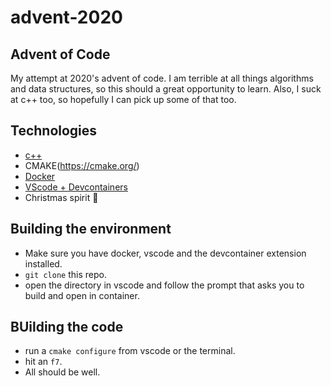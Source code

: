 # advent-2020

## Advent of Code
My attempt at 2020's advent of code. I am terrible at all things algorithms and data structures, so this should a great opportunity to learn. Also, I suck at c++ too, so hopefully I can pick up some of that too.

## Technologies
- [c++](https://www.cplusplus.com/)
- CMAKE(https://cmake.org/)
- [Docker](https://www.docker.com/)
- [VScode + Devcontainers](https://code.visualstudio.com/docs/remote/containers)
- Christmas spirit 🎅 

## Building the environment
- Make sure you have docker, vscode and the devcontainer extension installed.
- `git clone` this repo.
- open the directory in vscode and follow the prompt that asks you to build and open in container.

## BUilding the code 
- run a `cmake configure` from vscode or the terminal.
- hit an `f7`.
- All should be well.

